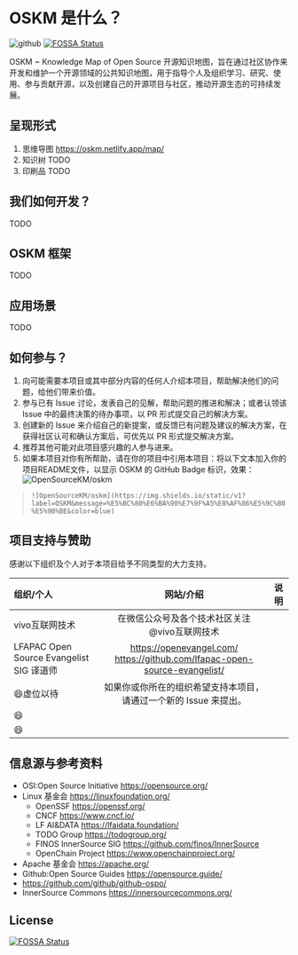 # OSKM 是什么？  
![github](https://img.shields.io/static/v1?label=OSKM&message=%E5%BC%80%E6%BA%90%E7%9F%A5%E8%AF%86%E5%9C%B0%E5%9B%BE&color=blue)
[![FOSSA Status](https://app.fossa.com/api/projects/git%2Bgithub.com%2FOpenSourceKM%2Foskm.svg?type=shield)](https://app.fossa.com/projects/git%2Bgithub.com%2FOpenSourceKM%2Foskm?ref=badge_shield)


OSKM ~ Knowledge Map of Open Source 开源知识地图，旨在通过社区协作来开发和维护一个开源领域的公共知识地图，用于指导个人及组织学习、研究、使用、参与贡献开源，以及创建自己的开源项目与社区，推动开源生态的可持续发展。

## 呈现形式
1. 思维导图 https://oskm.netlify.app/map/  
2. 知识树  TODO     
3. 印刷品  TODO 


## 我们如何开发？
TODO 


## OSKM 框架
TODO


## 应用场景
TODO


## 如何参与？
1. 向可能需要本项目或其中部分内容的任何人介绍本项目，帮助解决他们的问题，给他们带来价值。
2. 参与已有 Issue 讨论，发表自己的见解，帮助问题的推进和解决；或者认领该 Issue 中的最终决策的待办事项，以 PR 形式提交自己的解决方案。
3. 创建新的 Issue 来介绍自己的新提案，或反馈已有问题及建议的解决方案，在获得社区认可和确认方案后，可优先以 PR 形式提交解决方案。
4. 推荐其他可能对此项目感兴趣的人参与进来。
5. 如果本项目对你有所帮助，请在你的项目中引用本项目：将以下文本加入你的项目README文件，以显示 OSKM 的 GitHub Badge 标识，效果：![OpenSourceKM/oskm](https://img.shields.io/static/v1?label=OSKM&message=%E5%BC%80%E6%BA%90%E7%9F%A5%E8%AF%86%E5%9C%B0%E5%9B%BE&color=blue) 

> ````![OpenSourceKM/oskm](https://img.shields.io/static/v1?label=OSKM&message=%E5%BC%80%E6%BA%90%E7%9F%A5%E8%AF%86%E5%9C%B0%E5%9B%BE&color=blue) ````



## 项目支持与赞助
感谢以下组织及个人对于本项目给予不同类型的大力支持。

|组织/个人|网站/介绍|说明|
|:----|:----:|:----:|
| vivo互联网技术  | 在微信公众号及各个技术社区关注 @vivo互联网技术   |    |
| LFAPAC Open Source Evangelist SIG  译道师|  https://openevangel.com/<br/>https://github.com/lfapac-open-source-evangelist/  |     |
| :smile:虚位以待 | 如果你或你所在的组织希望支持本项目，请通过一个新的 Issue 来提出。 |  | 
| :smile:| | |
| :smile:| | |


## 信息源与参考资料
* OSI:Open Source Initiative  https://opensource.org/
* Linux 基金会  https://linuxfoundation.org/ 
    * OpenSSF https://openssf.org/ 
    * CNCF https://www.cncf.io/ 
    * LF AI&DATA https://lfaidata.foundation/ 
    * TODO Group https://todogroup.org/ 
    * FINOS InnerSource SIG https://github.com/finos/InnerSource
    * OpenChain Project https://www.openchainproject.org/ 
* Apache 基金会 https://apache.org/
* Github:Open Source Guides https://opensource.guide/
* https://github.com/github/github-ospo/
* InnerSource Commons https://innersourcecommons.org/ 


## License
[![FOSSA Status](https://app.fossa.com/api/projects/git%2Bgithub.com%2FOpenSourceKM%2Foskm.svg?type=large)](https://app.fossa.com/projects/git%2Bgithub.com%2FOpenSourceKM%2Foskm?ref=badge_large)
